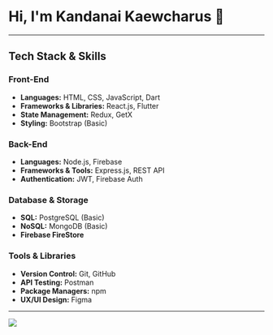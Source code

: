 # **Hi, I'm Kandanai Kaewcharus 👋**  

---

## **Tech Stack & Skills**  

### **Front-End**  
- **Languages:** HTML, CSS, JavaScript, Dart  
- **Frameworks & Libraries:** React.js, Flutter  
- **State Management:** Redux, GetX  
- **Styling:** Bootstrap (Basic)  

### **Back-End**  
- **Languages:** Node.js, Firebase  
- **Frameworks & Tools:** Express.js, REST API  
- **Authentication:** JWT, Firebase Auth  

### **Database & Storage**  
- **SQL:** PostgreSQL (Basic)      
- **NoSQL:** MongoDB  (Basic)
- **Firebase FireStore**  

### **Tools & Libraries**  
- **Version Control:** Git, GitHub  
- **API Testing:** Postman  
- **Package Managers:** npm  
- **UX/UI Design:** Figma  

---  

![](https://komarev.com/ghpvc/?username=OatKandanai&color=brightgreen&base=0)
